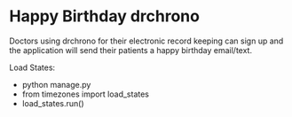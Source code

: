 # Happy Birthday drchrono
Doctors using drchrono for their electronic record keeping can sign up and the application will send their patients a happy birthday email/text.


Load States:
- python manage.py
- from timezones import load_states
- load_states.run()
